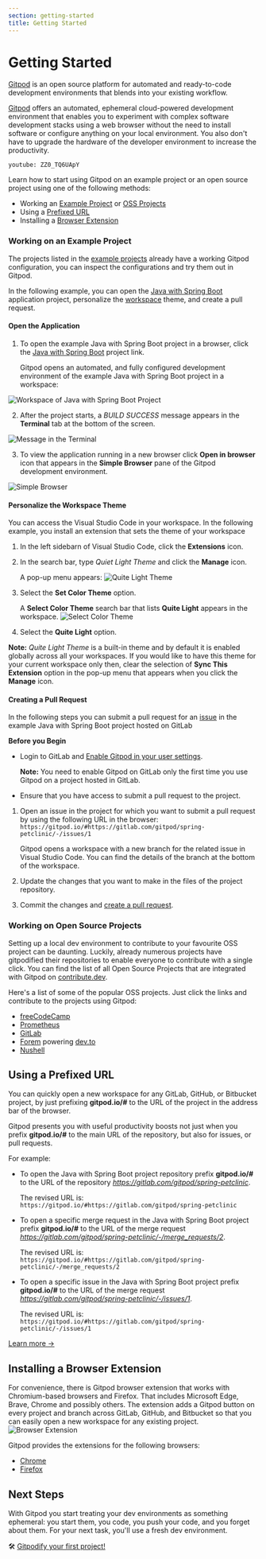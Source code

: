 ```yaml
---
section: getting-started
title: Getting Started
---
```


<script context="module">
  export const prerender = true;
</script>

# Getting Started

[Gitpod](https://www.gitpod.io) is an open source platform for automated and ready-to-code development environments that blends into your existing workflow.

[Gitpod](https://www.gitpod.io) offers an automated, ephemeral cloud-powered development environment that enables you to experiment with complex software development stacks using a web browser without the need to install software or configure anything on your local environment. You also don't have to upgrade the hardware of the developer environment to increase the productivity.

`youtube: ZZ0_TQ6UApY`

Learn how to start using Gitpod on an example project or an open source project using one of the following methods:

- Working an [Example Project](#working-on-an-example-project) or [OSS Projects](#working-on-open-source-projects)
- Using a [Prefixed URL](#prefixed-url)
- Installing a [Browser Extension](#browser-extension)

### Working on an Example Project

The projects listed in the [example projects](/docs/examples) already have a working Gitpod configuration, you can inspect the configurations and try them out in Gitpod.

In the following example, you can open the [Java with Spring Boot](https://gitpod.io/#https://github.com/gitpod-io/spring-petclinic) application project, personalize the [workspace](/docs/workspaces) theme, and create a pull request.

#### Open the Application

1. To open the example Java with Spring Boot project in a browser, click the [Java with Spring Boot](https://gitpod.io/#https://github.com/gitpod-io/spring-petclinic) project link.

   Gitpod opens an automated, and fully configured development environment of the example Java with Spring Boot project in a workspace:

![Workspace of Java with Spring Boot Project](../../../../static/images/docs/beta/getting-started/java-with-spring-boot-workspace.png)

2. After the project starts, a _BUILD SUCCESS_ message appears in the **Terminal** tab at the bottom of the screen.

![Message in the Terminal](../../../../static/images/docs/beta/getting-started/terminal-message.png)

3. To view the application running in a new browser click **Open in browser** icon that appears in the **Simple Browser** pane of the Gitpod development environment.

![Simple Browser](../../../../static/images/docs/beta/getting-started/simple-browser.png)

#### Personalize the Workspace Theme

You can access the Visual Studio Code in your workspace. In the following example, you install an extension that sets the theme of your workspace

1. In the left sidebarn of Visual Studio Code, click the **Extensions** icon.
2. In the search bar, type _Quiet Light Theme_ and click the **Manage** icon.

   A pop-up menu appears:
   ![Quite Light Theme](../../../../static/images/docs/beta/getting-started/quite-light-theme.png)

3. Select the **Set Color Theme** option.

   A **Select Color Theme** search bar that lists **Quite Light** appears in the workspace.
   ![Select Color Theme](../../../../static/images/docs/beta/getting-started/select-color-theme.png)

4. Select the **Quite Light** option.

**Note:** _Quite Light Theme_ is a built-in theme and by default it is enabled globally across all your workspaces. If you would like to have this theme for your current workspace only then, clear the selection of **Sync This Extension** option in the pop-up menu that appears when you click the **Manage** icon.

#### Creating a Pull Request

In the following steps you can submit a pull request for an [issue](https://gitlab.com/gitlab-org/gitlab/-/issues/13861) in the example Java with Spring Boot project hosted on GitLab

**Before you Begin**

- Login to GitLab and [Enable Gitpod in your user settings](https://docs.gitlab.com/ee/integration/gitpod.html#enable-gitpod-in-your-user-settings).

  **Note:** You need to enable Gitpod on GitLab only the first time you use Gitpod on a project hosted in GitLab.

- Ensure that you have access to submit a pull request to the project.

1. Open an issue in the project for which you want to submit a pull request by using the following URL in the browser:
   `https://gitpod.io/#https://gitlab.com/gitpod/spring-petclinic/-/issues/1`

   Gitpod opens a workspace with a new branch for the related issue in Visual Studio Code. You can find the details of the branch at the bottom of the workspace.

2. Update the changes that you want to make in the files of the project repository.

3. Commit the changes and [create a pull request](https://code.visualstudio.com/docs/editor/github#_creating-pull-requests).

### Working on Open Source Projects

Setting up a local dev environment to contribute to your favourite OSS project can be daunting. Luckily, already numerous projects have gitpodified their repositories to enable everyone to contribute with a single click. You can find the list of all Open Source Projects that are integrated with Gitpod on [contribute.dev](https://contribute.dev/).

Here's a list of some of the popular OSS projects. Just click the links and contribute to the projects using Gitpod:

- [freeCodeCamp](https://gitpod.io/#https://github.com/freeCodeCamp/freeCodeCamp)
- [Prometheus](https://gitpod.io/#https://github.com/prometheus/prometheus)
- [GitLab](https://gitpod.io/#https://gitlab.com/gitlab-org/gitlab)
- [Forem](https://gitpod.io/#https://github.com/forem/forem) powering [dev.to](https://dev.to/)
- [Nushell](https://gitpod.io/#https://github.com/nushell/nushell)

## Using a Prefixed URL

You can quickly open a new workspace for any GitLab, GitHub, or Bitbucket project, by just prefixing **gitpod.io/#** to the URL of the project in the address bar of the browser.

Gitpod presents you with useful productivity boosts not just when you prefix **gitpod.io/#** to the main URL of the repository, but also for issues, or pull requests.

For example:

- To open the Java with Spring Boot project repository prefix **gitpod.io/#** to the URL of the repository *https://gitlab.com/gitpod/spring-petclinic*.

  The revised URL is: `https://gitpod.io/#https://gitlab.com/gitpod/spring-petclinic`

- To open a specific merge request in the Java with Spring Boot project prefix **gitpod.io/#** to the URL of the merge request *https://gitlab.com/gitpod/spring-petclinic/-/merge_requests/2*.

  The revised URL is: `https://gitpod.io/#https://gitlab.com/gitpod/spring-petclinic/-/merge_requests/2`

- To open a specific issue in the Java with Spring Boot project prefix **gitpod.io/#** to the URL of the merge request *https://gitlab.com/gitpod/spring-petclinic/-/issues/1*.

  The revised URL is: `https://gitpod.io/#https://gitlab.com/gitpod/spring-petclinic/-/issues/1`

[Learn more &rarr;](/docs/context-urls)

## Installing a Browser Extension

For convenience, there is Gitpod browser extension that works with Chromium-based browsers and Firefox. That includes Microsoft Edge, Brave, Chrome and possibly others. The extension adds a Gitpod button on every project and branch across GitLab, GitHub, and Bitbucket so that you can easily open a new workspace for any existing project.
![Browser Extension](../../../static/images/docs/browser-extension-lense.png)

Gitpod provides the extensions for the following browsers:

- [Chrome](https://chrome.google.com/webstore/detail/gitpod-online-ide/dodmmooeoklaejobgleioelladacbeki)
- [Firefox](https://addons.mozilla.org/firefox/addon/gitpod/)

## Next Steps

With Gitpod you start treating your dev environments as something ephemeral: you start them, you code, you push your code, and you forget about them. For your next task, you'll use a fresh dev environment.

🛠 [Gitpodify your first project!](https://www.gitpod.io/docs/configuration)
